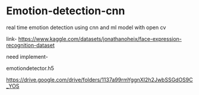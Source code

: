 # Emotion-detection-cnn
real time emotion detection using cnn and ml model with open cv

link-
https://www.kaggle.com/datasets/jonathanoheix/face-expression-recognition-dataset


need implement-


emotiondetector.h5


https://drive.google.com/drive/folders/1137a99rmYggnXI2h2JwbSSGdOS9C_YOS
